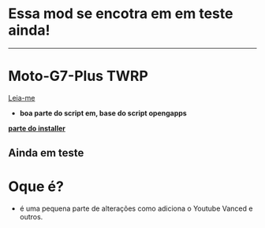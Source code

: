# Essa mod se encotra em em teste ainda!
---
# Moto-G7-Plus TWRP
[Leia-me](https://github.com/Sirherobrine23/Moto-G7-Plus/tree/Matheus-testes#%C3%A1rea-de-teste-do-matheus)

 * **boa parte do script em, base do script opengapps**

**[parte do installer](https://github.com/opengapps/opengapps/blob/master/scripts/templates/installer.sh)**
## Ainda em teste

# Oque é?
 * é uma pequena parte de alterações como adiciona o Youtube Vanced e outros.
